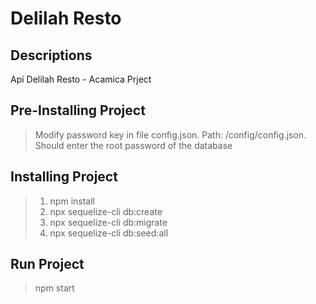 # Delilah Resto

## Descriptions

Api Delilah Resto - Acamica Prject

## Pre-Installing Project

> Modify password key in file config.json. Path: /config/config.json. Should enter the root password of the database

## Installing Project

> 1. npm install
> 2. npx sequelize-cli db:create
> 3. npx sequelize-cli db:migrate
> 4. npx sequelize-cli db:seed:all

## Run Project

> npm start